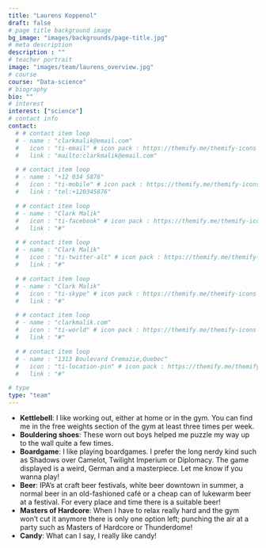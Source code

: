 ```yaml
---
title: "Laurens Koppenol"
draft: false
# page title background image
bg_image: "images/backgrounds/page-title.jpg"
# meta description
description : ""
# teacher portrait
image: "images/team/laurens_overview.jpg"
# course
course: "Data-science"
# biography
bio: ""
# interest
interest: ["science"]
# contact info
contact:
  # # contact item loop
  # - name : "clarkmalik@email.com"
  #   icon : "ti-email" # icon pack : https://themify.me/themify-icons
  #   link : "mailto:clarkmalik@email.com"

  # # contact item loop
  # - name : "+12 034 5876"
  #   icon : "ti-mobile" # icon pack : https://themify.me/themify-icons
  #   link : "tel:+120345876"

  # # contact item loop
  # - name : "Clark Malik"
  #   icon : "ti-facebook" # icon pack : https://themify.me/themify-icons
  #   link : "#"

  # # contact item loop
  # - name : "Clark Malik"
  #   icon : "ti-twitter-alt" # icon pack : https://themify.me/themify-icons
  #   link : "#"

  # # contact item loop
  # - name : "Clark Malik"
  #   icon : "ti-skype" # icon pack : https://themify.me/themify-icons
  #   link : "#"

  # # contact item loop
  # - name : "clarkmalik.com"
  #   icon : "ti-world" # icon pack : https://themify.me/themify-icons
  #   link : "#"

  # # contact item loop
  # - name : "1313 Boulevard Cremazie,Quebec"
  #   icon : "ti-location-pin" # icon pack : https://themify.me/themify-icons
  #   link : "#"

# type
type: "team"
---
```


* **Kettlebell**: I like working out, either at home or in the gym. You can find me in the free weights section of the gym at least three times per week.
* **Bouldering shoes**: These worn out boys helped me puzzle my way up to the wall quite a few times.
* **Boardgame**: I like playing boardgames. I prefer the long nerdy kind such as Shadows over Camelot, Twilight Imperium or Diplomacy. The game displayed is a weird, German and a masterpiece. Let me know if you wanna play!
* **Beer**: IPA’s at craft beer festivals, white beer downtown in summer, a normal beer in an old-fashioned café or a cheap can of lukewarm beer at a festival. For every place and time there is a suitable beer!
* **Masters of Hardcore**: When I have to relax really hard and the gym won’t cut it anymore there is only one option left; punching the air at a party such as Masters of Hardcore or Thunderdome!
* **Candy**: What can I say, I really like candy!